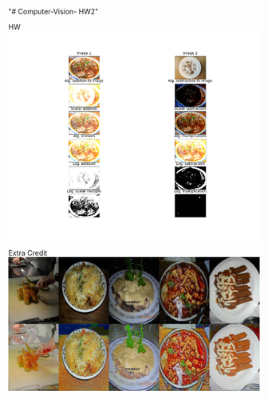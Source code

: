 "# Computer-Vision- HW2" 

HW
![alt text](https://github.com/catherine8224/Computer-Vision--HW2/blob/main/images_math_operations.png?raw=true)

Extra Credit 
![alt text](https://github.com/catherine8224/Computer-Vision--HW2/blob/main/retinex_decomposition_comparison.jpg?raw=true)
